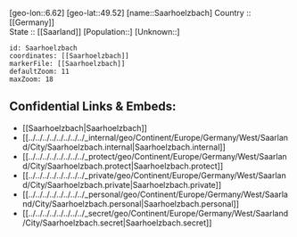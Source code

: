 ﻿---
location: [49.52,6.62] 
mapzoom: [7,12] 
mapmarker: city 
type: City
tags:
- geo/City


SpocWebEntityId: 33857
isDeleted: false
confidential: public

---
[geo-lon::6.62] 
[geo-lat::49.52] 
[name::Saarhoelzbach] 
Country :: [[Germany]]  
State :: [[Saarland]] 
[Population::] 
[Unknown::] 


```leaflet
id: Saarhoelzbach
coordinates: [[Saarhoelzbach]] 
markerFile: [[Saarhoelzbach]] 
defaultZoom: 11 
maxZoom: 18
```


## Confidential Links & Embeds: 
- [[Saarhoelzbach|Saarhoelzbach]]  
- [[../../../../../../../../_internal/geo/Continent/Europe/Germany/West/Saarland/City/Saarhoelzbach.internal|Saarhoelzbach.internal]] 
- [[../../../../../../../../_protect/geo/Continent/Europe/Germany/West/Saarland/City/Saarhoelzbach.protect|Saarhoelzbach.protect]] 
- [[../../../../../../../../_private/geo/Continent/Europe/Germany/West/Saarland/City/Saarhoelzbach.private|Saarhoelzbach.private]] 
- [[../../../../../../../../_personal/geo/Continent/Europe/Germany/West/Saarland/City/Saarhoelzbach.personal|Saarhoelzbach.personal]] 
- [[../../../../../../../../_secret/geo/Continent/Europe/Germany/West/Saarland/City/Saarhoelzbach.secret|Saarhoelzbach.secret]] 
